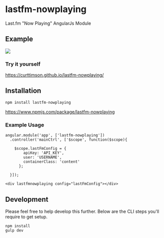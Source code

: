 # lastfm-nowplaying
Last.fm "Now Playing" AngularJs Module

## Example

![](https://user-images.githubusercontent.com/15653985/28939280-af86aa30-7888-11e7-8c63-81ca50066192.png)

### Try it yourself

https://curttimson.github.io/lastfm-nowplaying/

## Installation

```
npm install lastfm-nowplaying
```
https://www.npmjs.com/package/lastfm-nowplaying


### Example Usage

```
angular.module('app', ['lastfm-nowplaying'])
  .controller('mainCtrl', ['$scope', function($scope){

    $scope.lastFmConfig = {
        apiKey: 'API_KEY',
        user: 'USERNAME',
        containerClass: 'content'
      };

  }]);
```

```
<div lastfmnowplaying config="lastFmConfig"></div>
```


## Development

Please feel free to help develop this further. Below are the CLI steps you'll require to get setup.

```
npm install
gulp dev
```
